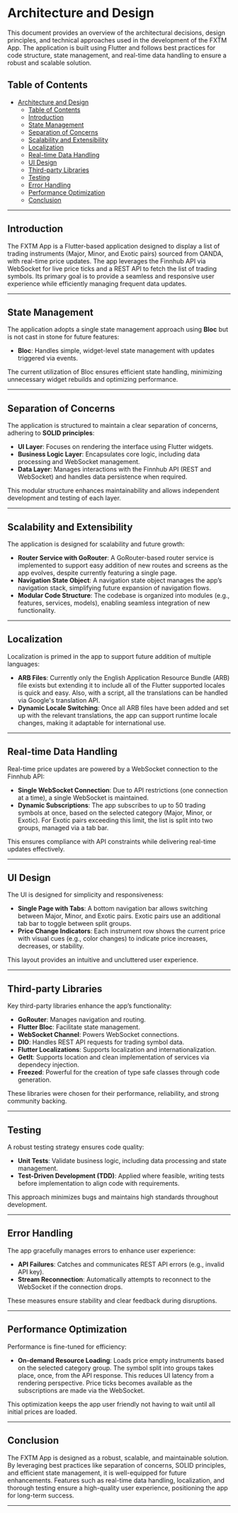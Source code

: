 # Architecture and Design

This document provides an overview of the architectural decisions, design principles, and technical approaches used in the development of the FXTM App. The application is built using Flutter and follows best practices for code structure, state management, and real-time data handling to ensure a robust and scalable solution.

## Table of Contents
- [Architecture and Design](#architecture-and-design)
  - [Table of Contents](#table-of-contents)
  - [Introduction](#introduction)
  - [State Management](#state-management)
  - [Separation of Concerns](#separation-of-concerns)
  - [Scalability and Extensibility](#scalability-and-extensibility)
  - [Localization](#localization)
  - [Real-time Data Handling](#real-time-data-handling)
  - [UI Design](#ui-design)
  - [Third-party Libraries](#third-party-libraries)
  - [Testing](#testing)
  - [Error Handling](#error-handling)
  - [Performance Optimization](#performance-optimization)
  - [Conclusion](#conclusion)

---

## Introduction
The FXTM App is a Flutter-based application designed to display a list of trading instruments (Major, Minor, and Exotic pairs) sourced from OANDA, with real-time price updates. The app leverages the Finnhub API via WebSocket for live price ticks and a REST API to fetch the list of trading symbols. Its primary goal is to provide a seamless and responsive user experience while efficiently managing frequent data updates.

---

## State Management
The application adopts a single state management approach using **Bloc** but is not cast in stone for future features:
- **Bloc**: Handles simple, widget-level state management with updates triggered via events.

The current utilization of Bloc ensures efficient state handling, minimizing unnecessary widget rebuilds and optimizing performance.

---

## Separation of Concerns
The application is structured to maintain a clear separation of concerns, adhering to **SOLID principles**:
- **UI Layer**: Focuses on rendering the interface using Flutter widgets.
- **Business Logic Layer**: Encapsulates core logic, including data processing and WebSocket management.
- **Data Layer**: Manages interactions with the Finnhub API (REST and WebSocket) and handles data persistence when required.

This modular structure enhances maintainability and allows independent development and testing of each layer.

---

## Scalability and Extensibility
The application is designed for scalability and future growth:
- **Router Service with GoRouter**: A GoRouter-based router service is implemented to support easy addition of new routes and screens as the app evolves, despite currently featuring a single page.
- **Navigation State Object**: A navigation state object manages the app’s navigation stack, simplifying future expansion of navigation flows.
- **Modular Code Structure**: The codebase is organized into modules (e.g., features, services, models), enabling seamless integration of new functionality.

---

## Localization
Localization is primed in the app to support future addition of multiple languages:
- **ARB Files**: Currently only the English Application Resource Bundle (ARB) file exists but extending it to include all of the Flutter supported locales is quick and easy. Also, with a script, all the translations can be handled via Google's translation API.
- **Dynamic Locale Switching**: Once all ARB files have been added and set up with the relevant translations, the app can support runtime locale changes, making it adaptable for international use.

---

## Real-time Data Handling
Real-time price updates are powered by a WebSocket connection to the Finnhub API:
- **Single WebSocket Connection**: Due to API restrictions (one connection at a time), a single WebSocket is maintained.
- **Dynamic Subscriptions**: The app subscribes to up to 50 trading symbols at once, based on the selected category (Major, Minor, or Exotic). For Exotic pairs exceeding this limit, the list is split into two groups, managed via a tab bar.

This ensures compliance with API constraints while delivering real-time updates effectively.

---

## UI Design
The UI is designed for simplicity and responsiveness:
- **Single Page with Tabs**: A bottom navigation bar allows switching between Major, Minor, and Exotic pairs. Exotic pairs use an additional tab bar to toggle between split groups.
- **Price Change Indicators**: Each instrument row shows the current price with visual cues (e.g., color changes) to indicate price increases, decreases, or stability.

This layout provides an intuitive and uncluttered user experience.

---

## Third-party Libraries
Key third-party libraries enhance the app’s functionality:
- **GoRouter**: Manages navigation and routing.
- **Flutter Bloc**: Facilitate state management.
- **WebSocket Channel**: Powers WebSocket connections.
- **DIO**: Handles REST API requests for trading symbol data.
- **Flutter Localizations**: Supports localization and internationalization.
- **GetIt**: Supports location and clean implementation of services via dependecy injection.
- **Freezed**: Powerful for the creation of type safe classes through code generation.

These libraries were chosen for their performance, reliability, and strong community backing.

---

## Testing
A robust testing strategy ensures code quality:
- **Unit Tests**: Validate business logic, including data processing and state management.
- **Test-Driven Development (TDD)**: Applied where feasible, writing tests before implementation to align code with requirements.

This approach minimizes bugs and maintains high standards throughout development.

---

## Error Handling
The app gracefully manages errors to enhance user experience:
- **API Failures**: Catches and communicates REST API errors (e.g., invalid API key).
- **Stream Reconnection**: Automatically attempts to reconnect to the WebSocket if the connection drops.

These measures ensure stability and clear feedback during disruptions.

---

## Performance Optimization
Performance is fine-tuned for efficiency:
- **On-demand Resource Loading**: Loads price empty instruments based on the selected category group. The symbol split into groups takes place, once, from the API response. This reduces UI latency from a rendering perspective. Price ticks becomes available as the subscriptions are made via the WebSocket.

This optimization keeps the app user friendly not having to wait until all initial prices are loaded.

---

## Conclusion
The FXTM App is designed as a robust, scalable, and maintainable solution. By leveraging best practices like separation of concerns, SOLID principles, and efficient state management, it is well-equipped for future enhancements. Features such as real-time data handling, localization, and thorough testing ensure a high-quality user experience, positioning the app for long-term success.

--- 